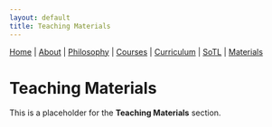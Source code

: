 ```yaml
---
layout: default
title: Teaching Materials
---
```

<div class="navbar">
  <a href="index.md">Home</a> |
  <a href="about.md">About</a> |
  <a href="philosophy.md">Philosophy</a> |
  <a href="courses.md">Courses</a> |
  <a href="curriculum.md">Curriculum</a> |
  <a href="sotl.md">SoTL</a> |
  <a href="materials.md" class="active">Materials</a>
</div>


# Teaching Materials

This is a placeholder for the **Teaching Materials** section.